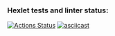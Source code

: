 ### Hexlet tests and linter status:
[![Actions Status](https://github.com/terehovandrej/frontend-project-lvl1/workflows/hexlet-check/badge.svg)](https://github.com/terehovandrej/frontend-project-lvl1/actions)
[![asciicast](https://asciinema.org/a/DnRaCNS0eeWwPOt301q4qtGPz.svg)](https://asciinema.org/a/DnRaCNS0eeWwPOt301q4qtGPz)
